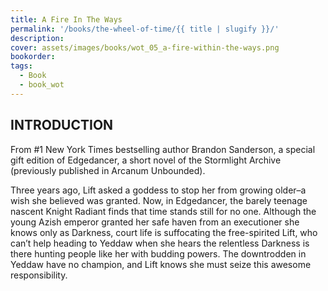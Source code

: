 ```yaml
---
title: A Fire In The Ways
permalink: '/books/the-wheel-of-time/{{ title | slugify }}/'
description:
cover: assets/images/books/wot_05_a-fire-within-the-ways.png
bookorder:
tags:
  - Book
  - book_wot
---
```


## INTRODUCTION

From #1 New York Times bestselling author Brandon Sanderson, a special gift edition of Edgedancer, a short novel of the Stormlight Archive (previously published in Arcanum Unbounded).

Three years ago, Lift asked a goddess to stop her from growing older–a wish she believed was granted. Now, in Edgedancer, the barely teenage nascent Knight Radiant finds that time stands still for no one. Although the young Azish emperor granted her safe haven from an executioner she knows only as Darkness, court life is suffocating the free-spirited Lift, who can’t help heading to Yeddaw when she hears the relentless Darkness is there hunting people like her with budding powers. The downtrodden in Yeddaw have no champion, and Lift knows she must seize this awesome responsibility.
